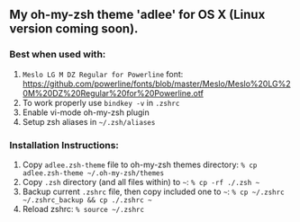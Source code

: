## My oh-my-zsh theme 'adlee' for OS X (Linux version coming soon).
### Best when used with:
  1. `Meslo LG M DZ Regular for Powerline` font: https://github.com/powerline/fonts/blob/master/Meslo/Meslo%20LG%20M%20DZ%20Regular%20for%20Powerline.otf
  2. To work properly use `bindkey -v` in `.zshrc`
  3. Enable vi-mode oh-my-zsh plugin 
  4. Setup zsh aliases in `~/.zsh/aliases`
### Installation Instructions:
  1. Copy `adlee.zsh-theme` file to oh-my-zsh themes directory: `% cp adlee.zsh-theme ~/.oh-my-zsh/themes`
  2. Copy `.zsh` directory (and all files within) to `~`: `% cp -rf ./.zsh ~`
  3. Backup current `.zshrc` file, then copy included one to `~`: `% cp ~/.zshrc ~/.zshrc_backup && cp ./.zshrc ~`
  4. Reload zshrc: `% source ~/.zshrc`

